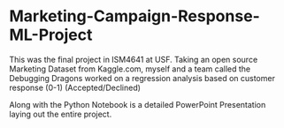 # Marketing-Campaign-Response-ML-Project
This was the final project in ISM4641 at USF. Taking an open source Marketing Dataset from Kaggle.com, myself and a team called the Debugging Dragons worked on a regression analysis based on customer response (0-1) (Accepted/Declined)

Along with the Python Notebook is a detailed PowerPoint Presentation laying out the entire project.
